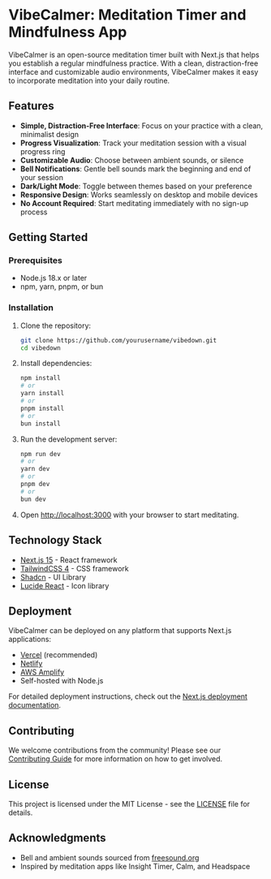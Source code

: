 # VibeCalmer: Meditation Timer and Mindfulness App

VibeCalmer is an open-source meditation timer built with Next.js that helps you establish a regular mindfulness practice. With a clean, distraction-free interface and customizable audio environments, VibeCalmer makes it easy to incorporate meditation into your daily routine.

## Features

- **Simple, Distraction-Free Interface**: Focus on your practice with a clean, minimalist design
- **Progress Visualization**: Track your meditation session with a visual progress ring
- **Customizable Audio**: Choose between ambient sounds, or silence
- **Bell Notifications**: Gentle bell sounds mark the beginning and end of your session
- **Dark/Light Mode**: Toggle between themes based on your preference
- **Responsive Design**: Works seamlessly on desktop and mobile devices
- **No Account Required**: Start meditating immediately with no sign-up process

## Getting Started

### Prerequisites

- Node.js 18.x or later
- npm, yarn, pnpm, or bun

### Installation

1. Clone the repository:
   ```bash
   git clone https://github.com/yourusername/vibedown.git
   cd vibedown
   ```

2. Install dependencies:
   ```bash
   npm install
   # or
   yarn install
   # or
   pnpm install
   # or
   bun install
   ```

3. Run the development server:
   ```bash
   npm run dev
   # or
   yarn dev
   # or
   pnpm dev
   # or
   bun dev
   ```

4. Open [http://localhost:3000](http://localhost:3000) with your browser to start meditating.

## Technology Stack

- [Next.js 15](https://nextjs.org/) - React framework
- [TailwindCSS 4](https://tailwindcss.com/) - CSS framework
- [Shadcn](https://ui.shadcn.com/) - UI Library
- [Lucide React](https://lucide.dev/) - Icon library

## Deployment

VibeCalmer can be deployed on any platform that supports Next.js applications:

- [Vercel](https://vercel.com/) (recommended)
- [Netlify](https://www.netlify.com/)
- [AWS Amplify](https://aws.amazon.com/amplify/)
- Self-hosted with Node.js

For detailed deployment instructions, check out the [Next.js deployment documentation](https://nextjs.org/docs/app/building-your-application/deploying).

## Contributing

We welcome contributions from the community! Please see our [Contributing Guide](CONTRIBUTING.md) for more information on how to get involved.

## License

This project is licensed under the MIT License - see the [LICENSE](LICENSE) file for details.

## Acknowledgments

- Bell and ambient sounds sourced from [freesound.org](https://freesound.org/)
- Inspired by meditation apps like Insight Timer, Calm, and Headspace
